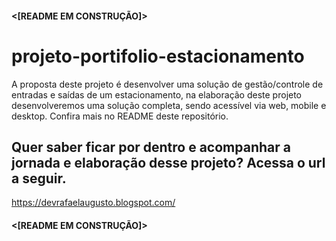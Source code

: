 #### <[README EM CONSTRUÇÃO]>

# projeto-portifolio-estacionamento
A proposta deste projeto é desenvolver uma solução de gestão/controle de entradas e saídas de um estacionamento, na elaboração deste projeto desenvolveremos uma solução completa, sendo acessível via web, mobile e desktop. Confira mais no README deste repositório.

## Quer saber ficar por dentro e acompanhar a jornada e elaboração desse projeto? Acessa o url a seguir.
https://devrafaelaugusto.blogspot.com/

#### <[README EM CONSTRUÇÃO]>
